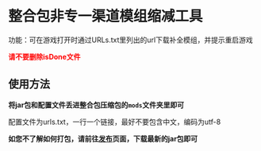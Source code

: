 # 整合包非专一渠道模组缩减工具

功能：可在游戏打开时通过URLs.txt里列出的url下载补全模组，并提示重启游戏

**<a style="color:red">请不要删除isDone文件</a>**

## 使用方法

**将jar包和配置文件丢进整合包压缩包的`mods`文件夹里即可**

配置文件为urls.txt，一行一个链接，最好不要包含中文，编码为utf-8

**如您不了解如何打包，请前往<a style="color:lightblue">[发布](https://github.com/TukJiu/ForKrypton-mcModsAutoDownloads/releases)</a>页面，下载最新的jar包即可**
